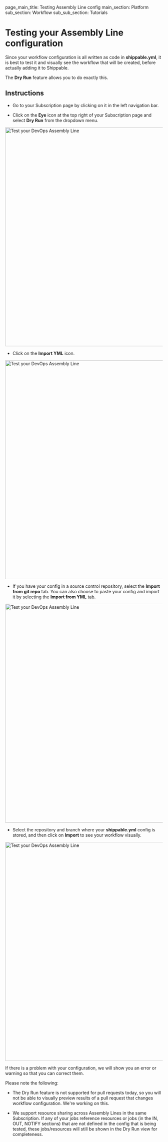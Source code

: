page_main_title: Testing Assembly Line config
main_section: Platform
sub_section: Workflow
sub_sub_section: Tutorials

# Testing your Assembly Line configuration

Since your workflow configuration is all written as code in **shippable.yml**, it is best to test it and visually see the workflow that will be created, before actually adding it to Shippable.

The **Dry Run** feature allows you to do exactly this.

## Instructions

* Go to your Subscription page by clicking on it in the left navigation bar.

* Click on the **Eye** icon at the top right of your Subscription page and select **Dry Run** from the dropdown menu.

<img src="/images/platform/tutorial/workflow/test-assembly-line-config-dry-run.png" alt="Test your DevOps Assembly Line" style="width:700px;"/>

* Click on the **Import YML** icon.

<img src="/images/platform/tutorial/workflow/test-assembly-line-config-fig1.png" alt="Test your DevOps Assembly Line" style="width:700px;"/>

* If you have your config in a source control repository, select the **Import from git repo** tab. You can also choose to paste your config and import it by selecting the **Import from YML** tab.

<img src="/images/platform/tutorial/workflow/test-assembly-line-config-fig2.png" alt="Test your DevOps Assembly Line" style="width:700px;"/>

* Select the repository and branch where your **shippable.yml** config is stored, and then click on **Import** to see your workflow visually.

<img src="/images/platform/tutorial/workflow/test-assembly-line-config-view-dry-run.png" alt="Test your DevOps Assembly Line" style="width:700px;"/>

If there is a problem with your configuration, we will show you an error or warning so that you can correct them. 

Please note the following:

* The Dry Run feature is not supported for pull requests today, so you will not be able to visually preview results of a pull request that changes workflow configuration. We're working on this.

* We support resource sharing across Assembly Lines in the same Subscription. If any of your jobs reference resources or jobs (in the IN, OUT, NOTIFY sections) that are not defined in the config that is being tested, these jobs/resources will still be shown in the Dry Run view for completeness.

